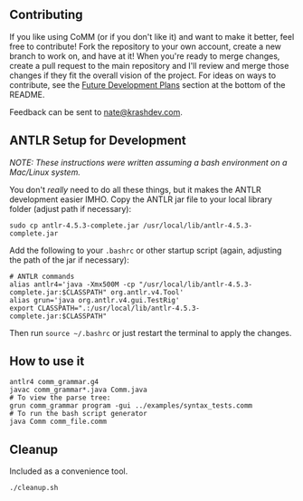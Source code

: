 ## Contributing

If you like using CoMM (or if you don't like it) and want to make it better,
feel free to contribute! Fork the repository to your own account, create a
new branch to work on, and have at it! When you're ready to merge changes,
create a pull request to the main repository and I'll review and merge those
changes if they fit the overall vision of the project. For ideas on ways to
contribute, see the
[Future Development Plans](https://github.com/KrashLeviathan/codable_media_mashup/blob/master/README.md#future-development-plans)
section at the bottom of the README.

Feedback can be sent to [nate@krashdev.com](mailto:nate@krashdev.com).

## ANTLR Setup for Development

*NOTE: These instructions were written assuming a bash environment
on a Mac/Linux system.*

You don't *really* need to do all these things, but it makes the ANTLR
development easier IMHO. Copy the ANTLR jar file to your local library
folder (adjust path if necessary):

```
sudo cp antlr-4.5.3-complete.jar /usr/local/lib/antlr-4.5.3-complete.jar
```

Add the following to your `.bashrc` or other startup script (again,
adjusting the path of the jar if necessary):

```
# ANTLR commands
alias antlr4='java -Xmx500M -cp "/usr/local/lib/antlr-4.5.3-complete.jar:$CLASSPATH" org.antlr.v4.Tool'
alias grun='java org.antlr.v4.gui.TestRig'
export CLASSPATH=".:/usr/local/lib/antlr-4.5.3-complete.jar:$CLASSPATH"
```

Then run `source ~/.bashrc` or just restart the terminal to apply the changes.

## How to use it

```
antlr4 comm_grammar.g4
javac comm_grammar*.java Comm.java
# To view the parse tree:
grun comm_grammar program -gui ../examples/syntax_tests.comm
# To run the bash script generator
java Comm comm_file.comm
```

## Cleanup

Included as a convenience tool.

```
./cleanup.sh
```
